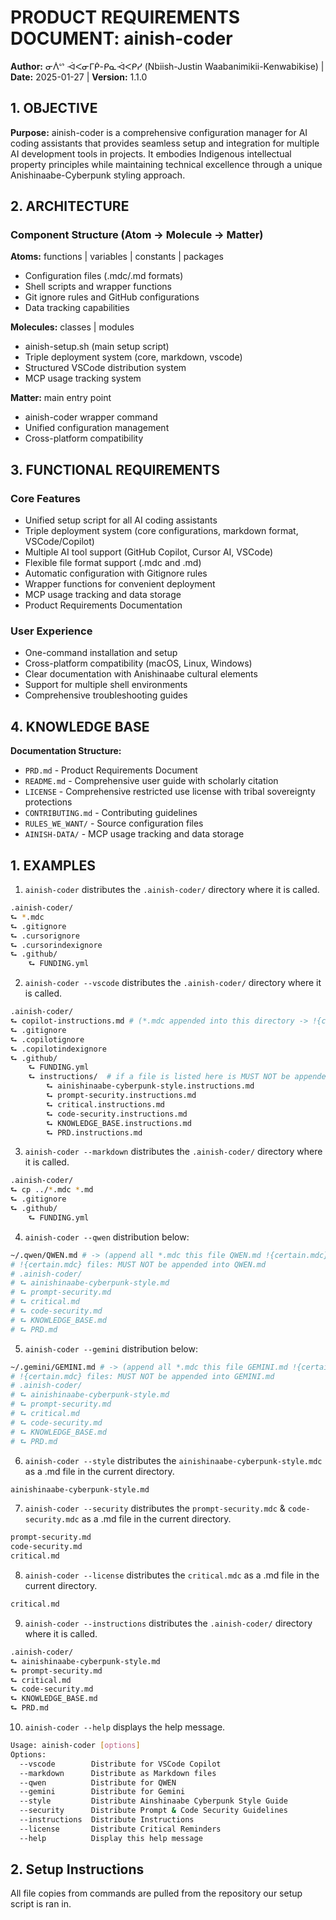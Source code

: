 # PRODUCT REQUIREMENTS DOCUMENT: ainish-coder

**Author:** ᓂᐲᔥ ᐙᐸᓂᒥᑮ-ᑭᓇᐙᐸᑭᓯ (Nbiish-Justin Waabanimikii-Kenwabikise) | **Date:** 2025-01-27 | **Version:** 1.1.0

## 1. OBJECTIVE

**Purpose:** ainish-coder is a comprehensive configuration manager for AI coding assistants that provides seamless setup and integration for multiple AI development tools in projects. It embodies Indigenous intellectual property principles while maintaining technical excellence through a unique Anishinaabe-Cyberpunk styling approach.

## 2. ARCHITECTURE

### Component Structure (Atom → Molecule → Matter)

**Atoms:** functions | variables | constants | packages
- Configuration files (.mdc/.md formats)
- Shell scripts and wrapper functions
- Git ignore rules and GitHub configurations
- Data tracking capabilities

**Molecules:** classes | modules
- ainish-setup.sh (main setup script)
- Triple deployment system (core, markdown, vscode)
- Structured VSCode distribution system
- MCP usage tracking system

**Matter:** main entry point
- ainish-coder wrapper command
- Unified configuration management
- Cross-platform compatibility

## 3. FUNCTIONAL REQUIREMENTS

### Core Features
- Unified setup script for all AI coding assistants
- Triple deployment system (core configurations, markdown format, VSCode/Copilot)
- Multiple AI tool support (GitHub Copilot, Cursor AI, VSCode)
- Flexible file format support (.mdc and .md)
- Automatic configuration with Gitignore rules
- Wrapper functions for convenient deployment
- MCP usage tracking and data storage
- Product Requirements Documentation

### User Experience
- One-command installation and setup
- Cross-platform compatibility (macOS, Linux, Windows)
- Clear documentation with Anishinaabe cultural elements
- Support for multiple shell environments
- Comprehensive troubleshooting guides

## 4. KNOWLEDGE BASE

**Documentation Structure:**
- `PRD.md` - Product Requirements Document
- `README.md` - Comprehensive user guide with scholarly citation
- `LICENSE` - Comprehensive restricted use license with tribal sovereignty protections
- `CONTRIBUTING.md` - Contributing guidelines
- `RULES_WE_WANT/` - Source configuration files
- `AINISH-DATA/` - MCP usage tracking and data storage

## 1. EXAMPLES

1. ```ainish-coder``` distributes the `.ainish-coder/` directory where it is called.

```bash
.ainish-coder/
⮑ *.mdc
⮑ .gitignore
⮑ .cursorignore
⮑ .cursorindexignore
⮑ .github/
    ⮑ FUNDING.yml
```

2. ```ainish-coder --vscode``` distributes the `.ainish-coder/` directory where it is called.

```bash
.ainish-coder/
⮑ copilot-instructions.md # (*.mdc appended into this directory -> !{certain.mdc} files)
⮑ .gitignore
⮑ .copilotignore
⮑ .copilotindexignore
⮑ .github/
    ⮑ FUNDING.yml
    ⮑ instructions/  # if a file is listed here is MUST NOT be appended into copilot-instructions.md
        ⮑ ainishinaabe-cyberpunk-style.instructions.md
        ⮑ prompt-security.instructions.md
        ⮑ critical.instructions.md
        ⮑ code-security.instructions.md
        ⮑ KNOWLEDGE_BASE.instructions.md
        ⮑ PRD.instructions.md
```

3. ```ainish-coder --markdown``` distributes the `.ainish-coder/` directory where it is called.

```bash
.ainish-coder/
⮑ cp ../*.mdc *.md
⮑ .gitignore
⮑ .github/
    ⮑ FUNDING.yml
```

4. ```ainish-coder --qwen``` distribution below:

```bash
~/.qwen/QWEN.md # -> (append all *.mdc this file QWEN.md !{certain.mdc} files)
# !{certain.mdc} files: MUST NOT be appended into QWEN.md
# .ainish-coder/
# ⮑ ainishinaabe-cyberpunk-style.md
# ⮑ prompt-security.md
# ⮑ critical.md
# ⮑ code-security.md
# ⮑ KNOWLEDGE_BASE.md
# ⮑ PRD.md
```

5. ```ainish-coder --gemini``` distribution below:

```bash
~/.gemini/GEMINI.md # -> (append all *.mdc this file GEMINI.md !{certain.mdc} files)
# !{certain.mdc} files: MUST NOT be appended into GEMINI.md
# .ainish-coder/
# ⮑ ainishinaabe-cyberpunk-style.md
# ⮑ prompt-security.md
# ⮑ critical.md
# ⮑ code-security.md
# ⮑ KNOWLEDGE_BASE.md
# ⮑ PRD.md
```

6. ```ainish-coder --style``` distributes the `ainishinaabe-cyberpunk-style.mdc` as a .md file in the current directory.

```bash
ainishinaabe-cyberpunk-style.md
```

7. ```ainish-coder --security``` distributes the `prompt-security.mdc` & `code-security.mdc` as a .md file in the current directory.

```bash
prompt-security.md
code-security.md
critical.md
```

8. ```ainish-coder --license``` distributes the `critical.mdc` as a .md file in the current directory.

```bash
critical.md
```

9. ```ainish-coder --instructions``` distributes the `.ainish-coder/` directory where it is called.

```bash
.ainish-coder/
⮑ ainishinaabe-cyberpunk-style.md
⮑ prompt-security.md
⮑ critical.md
⮑ code-security.md
⮑ KNOWLEDGE_BASE.md
⮑ PRD.md
```

10. ```ainish-coder --help``` displays the help message.

```bash
Usage: ainish-coder [options]
Options:
  --vscode        Distribute for VSCode Copilot
  --markdown      Distribute as Markdown files
  --qwen          Distribute for QWEN
  --gemini        Distribute for Gemini
  --style         Distribute Ainshinaabe Cyberpunk Style Guide
  --security      Distribute Prompt & Code Security Guidelines
  --instructions  Distribute Instructions
  --license       Distribute Critical Reminders
  --help          Display this help message
```

## 2. Setup Instructions

All file copies from commands are pulled from the repository our setup script is ran in.
